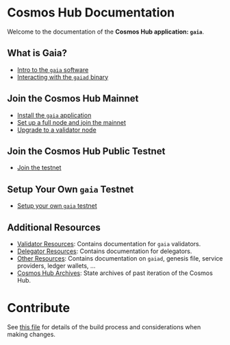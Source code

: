 <!--
parent:
  order: false
layout: home
-->

# Cosmos Hub Documentation

Welcome to the documentation of the **Cosmos Hub application: `gaia`**.

## What is Gaia?

- [Intro to the `gaia` software](./getting-started/what-is-gaia.md)
- [Interacting with the `gaiad` binary](./hub-tutorials/gaiad.md)

## Join the Cosmos Hub Mainnet

- [Install the `gaia` application](./getting-started/installation.mdx)
- [Set up a full node and join the mainnet](./hub-tutorials/join-mainnet.md)
- [Upgrade to a validator node](./validators/validator-setup.md)

## Join the Cosmos Hub Public Testnet

- [Join the testnet](./hub-tutorials/join-testnet.md)

## Setup Your Own `gaia` Testnet

- [Setup your own `gaia` testnet](https://github.com/cosmos/testnets/tree/master/local/previous-local-testnets/v7-theta)

## Additional Resources

- [Validator Resources](./validators/README.md): Contains documentation for `gaia` validators.
- [Delegator Resources](./delegators/README.md): Contains documentation for delegators.
- [Other Resources](./resources/README.md): Contains documentation on `gaiad`, genesis file, service providers, ledger wallets, ...
- [Cosmos Hub Archives](./resources/archives.md): State archives of past iteration of the Cosmos Hub.

# Contribute

See [this file](./DOCS_README.md) for details of the build process and
considerations when making changes.
